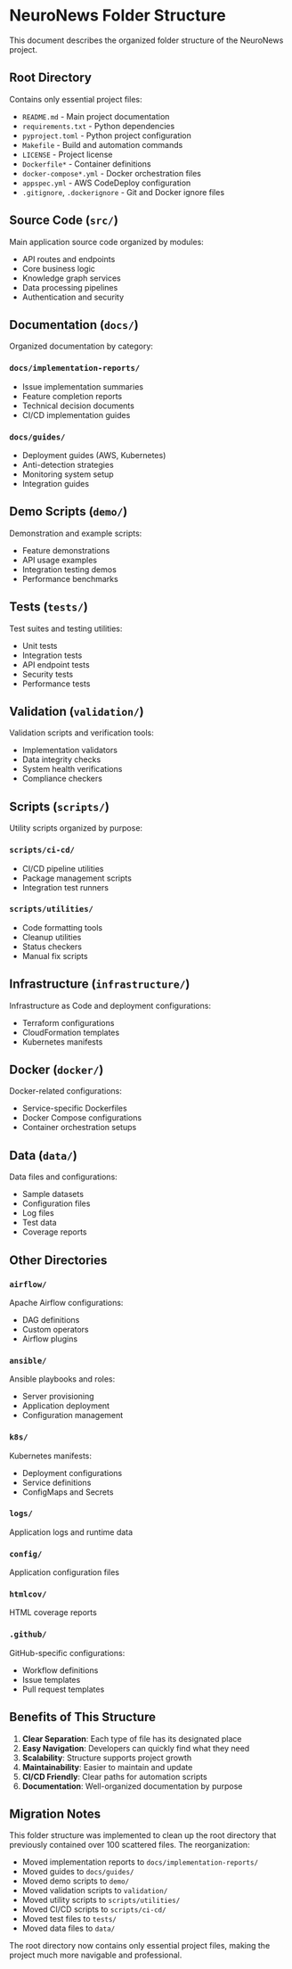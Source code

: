 # NeuroNews Folder Structure

This document describes the organized folder structure of the NeuroNews project.

## Root Directory
Contains only essential project files:
- `README.md` - Main project documentation
- `requirements.txt` - Python dependencies
- `pyproject.toml` - Python project configuration
- `Makefile` - Build and automation commands
- `LICENSE` - Project license
- `Dockerfile*` - Container definitions
- `docker-compose*.yml` - Docker orchestration files
- `appspec.yml` - AWS CodeDeploy configuration
- `.gitignore`, `.dockerignore` - Git and Docker ignore files

## Source Code (`src/`)
Main application source code organized by modules:
- API routes and endpoints
- Core business logic
- Knowledge graph services
- Data processing pipelines
- Authentication and security

## Documentation (`docs/`)
Organized documentation by category:

### `docs/implementation-reports/`
- Issue implementation summaries
- Feature completion reports
- Technical decision documents
- CI/CD implementation guides

### `docs/guides/`
- Deployment guides (AWS, Kubernetes)
- Anti-detection strategies
- Monitoring system setup
- Integration guides

## Demo Scripts (`demo/`)
Demonstration and example scripts:
- Feature demonstrations
- API usage examples
- Integration testing demos
- Performance benchmarks

## Tests (`tests/`)
Test suites and testing utilities:
- Unit tests
- Integration tests
- API endpoint tests
- Security tests
- Performance tests

## Validation (`validation/`)
Validation scripts and verification tools:
- Implementation validators
- Data integrity checks
- System health verifications
- Compliance checkers

## Scripts (`scripts/`)
Utility scripts organized by purpose:

### `scripts/ci-cd/`
- CI/CD pipeline utilities
- Package management scripts
- Integration test runners

### `scripts/utilities/`
- Code formatting tools
- Cleanup utilities
- Status checkers
- Manual fix scripts

## Infrastructure (`infrastructure/`)
Infrastructure as Code and deployment configurations:
- Terraform configurations
- CloudFormation templates
- Kubernetes manifests

## Docker (`docker/`)
Docker-related configurations:
- Service-specific Dockerfiles
- Docker Compose configurations
- Container orchestration setups

## Data (`data/`)
Data files and configurations:
- Sample datasets
- Configuration files
- Log files
- Test data
- Coverage reports

## Other Directories

### `airflow/`
Apache Airflow configurations:
- DAG definitions
- Custom operators
- Airflow plugins

### `ansible/`
Ansible playbooks and roles:
- Server provisioning
- Application deployment
- Configuration management

### `k8s/`
Kubernetes manifests:
- Deployment configurations
- Service definitions
- ConfigMaps and Secrets

### `logs/`
Application logs and runtime data

### `config/`
Application configuration files

### `htmlcov/`
HTML coverage reports

### `.github/`
GitHub-specific configurations:
- Workflow definitions
- Issue templates
- Pull request templates

## Benefits of This Structure

1. **Clear Separation**: Each type of file has its designated place
2. **Easy Navigation**: Developers can quickly find what they need
3. **Scalability**: Structure supports project growth
4. **Maintainability**: Easier to maintain and update
5. **CI/CD Friendly**: Clear paths for automation scripts
6. **Documentation**: Well-organized documentation by purpose

## Migration Notes

This folder structure was implemented to clean up the root directory that previously contained over 100 scattered files. The reorganization:
- Moved implementation reports to `docs/implementation-reports/`
- Moved guides to `docs/guides/`
- Moved demo scripts to `demo/`
- Moved validation scripts to `validation/`
- Moved utility scripts to `scripts/utilities/`
- Moved CI/CD scripts to `scripts/ci-cd/`
- Moved test files to `tests/`
- Moved data files to `data/`

The root directory now contains only essential project files, making the project much more navigable and professional.
